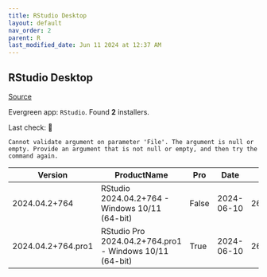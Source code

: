 ```yaml
---
title: RStudio Desktop
layout: default
nav_order: 2
parent: R
last_modified_date: Jun 11 2024 at 12:37 AM
---
```


## RStudio Desktop

[Source](https://posit.co/products/open-source/rstudio/)

Evergreen app: `RStudio`. Found **2** installers.

Last check: 🔴
```
Cannot validate argument on parameter 'File'. The argument is null or empty. Provide an argument that is not null or empty, and then try the command again.
```

| Version            | ProductName                                             | Pro   | Date       | Size      | Sha256                                                           | Type | URI                                                                                                                                                                    |
| ------------------ | ------------------------------------------------------- | ----- | ---------- | --------- | ---------------------------------------------------------------- | ---- | ---------------------------------------------------------------------------------------------------------------------------------------------------------------------- |
| 2024.04.2+764      | RStudio 2024.04.2+764 - Windows 10/11 (64-bit)          | False | 2024-06-10 | 262789040 | 09e1e38a7712cb1b8a26266008c189d38daed38c52fa4d96bffc0956f3aeca8b | exe  | [https://download1.rstudio.org/electron/windows/RStudio-2024.04.2-764.exe](https://download1.rstudio.org/electron/windows/RStudio-2024.04.2-764.exe)                   |
| 2024.04.2+764.pro1 | RStudio Pro 2024.04.2+764.pro1 - Windows 10/11 (64-bit) | True  | 2024-06-10 | 267363752 | 27b8ef0823674324310775d98c44ac6c50156d171a6d34328c9a5c84210bed04 | exe  | [https://download1.rstudio.org/electron/windows/RStudio-pro-2024.04.2-764.pro1.exe](https://download1.rstudio.org/electron/windows/RStudio-pro-2024.04.2-764.pro1.exe) |
